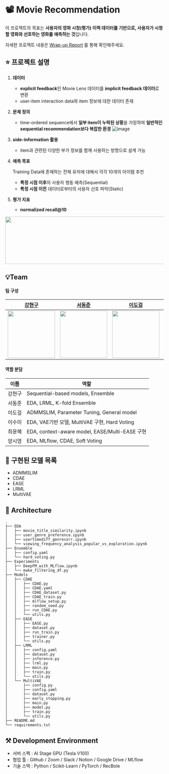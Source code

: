 # 📽️ Movie Recommendation

이 프로젝트의 목표는 **사용자의 영화 시청(평가) 이력 데이터를 기반으로, 사용자가 시청할 영화와 선호하는 영화를 예측하는 것**입니다. 

자세한 프로젝트 내용은 [Wrap-up Report](https://github.com/boostcampaitech7/level2-recsys-movierecommendation-recsys-04-lv3/blob/main/Wrap_Up_Report_Movie_Recommendation.pdf) 를 통해 확인해주세요.

## ⭐ 프로젝트 설명

1. **데이터**
    - **explicit feedback**인 Movie Lens 데이터를  **implicit feedback 데이터**로 변환
    - user-item interaction data와 item 정보에 대한 데이터 존재
2. **문제 정의**
    - time-ordered sequence에서 **일부 item이 누락된 상황**을 가정하여 **일반적인 sequential recommendation보다 복잡한 환경**
    ![image](https://github.com/user-attachments/assets/88928ee6-8687-4de0-ae77-e2cd540ec7ee)

    
3. **side-information 활용**
    - item과 관련된 다양한 부가 정보를 함께 사용하는 방향으로 설계 가능

4. **예측 목표**
    
    Training Data에 존재하는 전체 유저에 대해서 각각 10개의 아이템 추천
    
    - **특정 시점 이후**의 사용자 행동 예측(Sequential)
    - **특정 시점 이전** 데이터로부터의 사용자 선호 파악(Static)
5. **평가 지표**
    - **normalized recall@10**

<img src="https://github.com/user-attachments/assets/b314b40d-ad5d-4db0-b6ae-b00c996ba9a6" width="800" height="150"/>

## 💡Team
#### 팀 구성
| [강현구](https://github.com/ardkyer) | [서동준](https://github.com/seoo2001) | [이도걸](https://github.com/doffice0827) | [이수미](https://github.com/SooMiiii) | [최윤혜](https://github.com/yunhyechoi) | [양시영](https://github.com/Lagom92) |
| --- | --- | --- | --- | --- | --- |
| <img src="https://github.com/user-attachments/assets/e00fe2c2-20d6-497e-8d15-32368381f544" width="150" height="150"/> | <img src="https://github.com/user-attachments/assets/674a4608-a446-429f-957d-1bebeb48834f" width="150" height="150"/> | <img src="https://github.com/user-attachments/assets/1bdbd568-716a-40b7-937e-cbc5b1e063b8" width="150" height="150"/> | <img src="https://github.com/user-attachments/assets/c8fc634a-e41e-4b03-8779-a18235caa894" width="150" height="150"/> | <img src="https://github.com/user-attachments/assets/7a0a32bc-d22c-47a1-a6c7-2ea35aa7b912" width="150" height="150"/> | <img src="https://github.com/user-attachments/assets/1e9190cf-d2ae-4f3c-8327-70175656ab28" width="150" height="150"/> |

#### 역할 분담
| 이름 | 역할 |
| --- | --- |
| 강현구 | Sequential-based models, Ensemble |
| 서동준 | EDA, LRML, K-fold Ensemble |
| 이도걸 | ADMMSLIM, Parameter Tuning, General model |
| 이수미 | EDA, VAE기반 모델, MultiVAE 구현, Hard Voting |
| 최윤혜 | EDA, context-aware model, EASE/Multi-EASE 구현 |
| 양시영 | EDA, MLflow, CDAE, Soft Voting |

## 📑 구현된 모델 목록

- ADMMSLIM
- CDAE
- EASE
- LRML
- MultiVAE

## 📂 Architecture
```
.
├── EDA
│   ├── movie_title_similarity.ipynb
│   ├── user_genre_preference.ipynb
│   ├── usertimediff_genrecorr.ipynb
│   └── viewing_frequency_analysis_popular_vs_exploration.ipynb
├── Ensemble
│   ├── config.yaml
│   └── hard_voting.py
├── Experiments
│   ├── DeepFM_with_MLflow.ipynb
│   └── make_filtering_df.py
├── Models
│   ├── CDAE
│   │   ├── CDAE.py
│   │   ├── CDAE.yaml
│   │   ├── CDAE_dataset.py
│   │   ├── CDAE_train.py
│   │   ├── mlflow_setup.py
│   │   ├── random_seed.py
│   │   ├── run_CDAE.py
│   │   └── utils.py
│   ├── EASE
│   │   ├── EASE.py
│   │   ├── dataset.py
│   │   ├── run_train.py
│   │   ├── trainer.py
│   │   └── utils.py
│   ├── LRML
│   │   ├── config.yaml
│   │   ├── dataset.py
│   │   ├── inference.py
│   │   ├── lrml.py
│   │   ├── main.py
│   │   ├── train.py
│   │   └── utils.py
│   └── MultiVAE
│       ├── config.py
│       ├── config.yaml
│       ├── dataset.py
│       ├── early_stopping.py
│       ├── main.py
│       ├── model.py
│       ├── train.py
│       └── utils.py
├── README.md
└── requirements.txt
```

## ⚒️ Development Environment

- 서버 스펙 : AI Stage GPU (Tesla V100)
- 협업 툴 : Github / Zoom / Slack / Notion / Google Drive / MLflow
- 기술 스택 : Python / Scikit-Learn / PyTorch / RecBole
